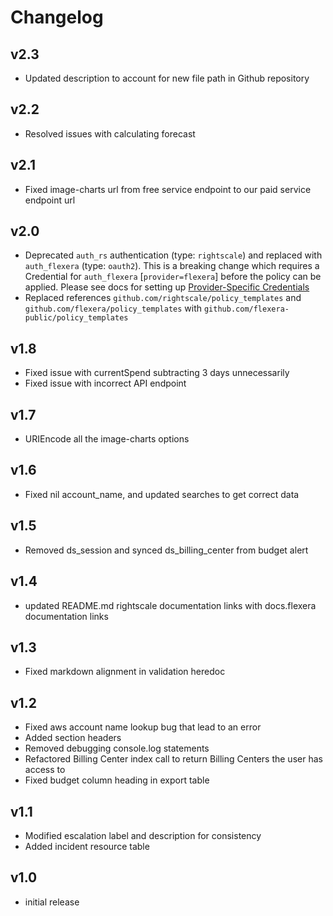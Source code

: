 # Changelog

## v2.3

- Updated description to account for new file path in Github repository

## v2.2

- Resolved issues with calculating forecast

## v2.1

- Fixed image-charts url from free service endpoint to our paid service endpoint url

## v2.0

- Deprecated `auth_rs` authentication (type: `rightscale`) and replaced with `auth_flexera` (type: `oauth2`).  This is a breaking change which requires a Credential for `auth_flexera` [`provider=flexera`] before the policy can be applied.  Please see docs for setting up [Provider-Specific Credentials](https://docs.flexera.com/flexera/EN/Automation/ProviderCredentials.htm)
- Replaced references `github.com/rightscale/policy_templates` and `github.com/flexera/policy_templates` with `github.com/flexera-public/policy_templates`

## v1.8

- Fixed issue with currentSpend subtracting 3 days unnecessarily
- Fixed issue with incorrect API endpoint

## v1.7

- URIEncode all the image-charts options

## v1.6

- Fixed nil account_name, and updated searches to get correct data

## v1.5

- Removed ds_session and synced ds_billing_center from budget alert

## v1.4

- updated README.md rightscale documentation links with docs.flexera documentation links

## v1.3

- Fixed markdown alignment in validation heredoc

## v1.2

- Fixed aws account name lookup bug that lead to an error
- Added section headers
- Removed debugging console.log statements
- Refactored Billing Center index call to return Billing Centers the user has access to
- Fixed budget column heading in export table

## v1.1

- Modified escalation label and description for consistency
- Added incident resource table

## v1.0

- initial release
